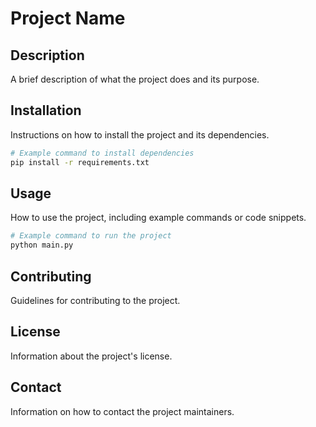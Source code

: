 # Project Name

## Description
A brief description of what the project does and its purpose.

## Installation
Instructions on how to install the project and its dependencies.

```bash
# Example command to install dependencies
pip install -r requirements.txt
```

## Usage
How to use the project, including example commands or code snippets.

```bash
# Example command to run the project
python main.py
```

## Contributing
Guidelines for contributing to the project.

## License
Information about the project's license.

## Contact
Information on how to contact the project maintainers.

